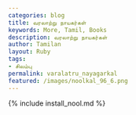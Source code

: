 ```yaml
---  
categories: blog  
title: வரலாற்று நாயகர்கள்
keywords: More, Tamil, Books  
description: வரலாற்று நாயகர்கள்
author: Tamilan  
layout: Ruby  
tags:     
- சிலம்பு
permalink: varalatru_nayagarkal  
featured: /images/noolkal_96_6.png  
---  
```

{% include install_nool.md %}  
